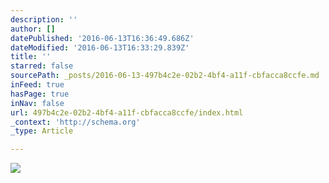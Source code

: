 ```yaml
---
description: ''
author: []
datePublished: '2016-06-13T16:36:49.686Z'
dateModified: '2016-06-13T16:33:29.839Z'
title: ''
starred: false
sourcePath: _posts/2016-06-13-497b4c2e-02b2-4bf4-a11f-cbfacca8ccfe.md
inFeed: true
hasPage: true
inNav: false
url: 497b4c2e-02b2-4bf4-a11f-cbfacca8ccfe/index.html
_context: 'http://schema.org'
_type: Article

---
```

![](https://the-grid-user-content.s3-us-west-2.amazonaws.com/f9286169-3e0f-4d1a-af66-25c687b39af4.jpg)